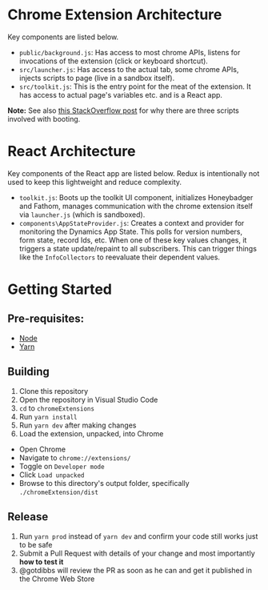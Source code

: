 # Chrome Extension Architecture

Key components are listed below.

 - `public/background.js`: Has access to most chrome APIs, listens for invocations of the extension (click or keyboard shortcut).
 - `src/launcher.js`: Has access to the actual tab, some chrome APIs, injects scripts to page (live in a sandbox itself).
 - `src/toolkit.js`: This is the entry point for the meat of the extension. It has access to actual page's variables etc. and is a React app.

**Note:** See also [this StackOverflow post](https://stackoverflow.com/questions/9915311/chrome-extension-code-vs-content-scripts-vs-injected-scripts/9916089#9916089) for why there are three scripts involved with booting.

# React Architecture

Key components of the React app are listed below. Redux is intentionally not used to keep this lightweight and reduce complexity.

 - `toolkit.js`: Boots up the toolkit UI component, initializes Honeybadger and Fathom, manages communication with the chrome extension itself via `launcher.js` (which is sandboxed).
 - `components\AppStateProvider.js`: Creates a context and provider for monitoring the Dynamics App State. This polls for version numbers, form state, record Ids, etc. When one of these key values changes, it triggers a state update/repaint to all subscribers. This can trigger things like the `InfoCollectors` to reevaluate their dependent values.

# Getting Started

## Pre-requisites:
- [Node](https://nodejs.org/)
- [Yarn](https://yarnpkg.com/getting-started/install)

## Building

1. Clone this repository
2. Open the repository in Visual Studio Code
3. `cd` to `chromeExtensions`
4. Run `yarn install`
5. Run `yarn dev` after making changes
6. Load the extension, unpacked, into Chrome
 - Open Chrome
 - Navigate to `chrome://extensions/`
 - Toggle on `Developer mode`
 - Click `Load unpacked`
 - Browse to this directory's output folder, specifically `./chromeExtension/dist`

## Release

1. Run `yarn prod` instead of `yarn dev` and confirm your code still works just to be safe
2. Submit a Pull Request with details of your change and most importantly **how to test it**
3. @gotdibbs will review the PR as soon as he can and get it published in the Chrome Web Store